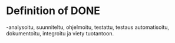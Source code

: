 
# Definition of DONE
-analysoitu, suunniteltu, ohjelmoitu,  testattu, testaus automatisoitu,  dokumentoitu, integroitu ja viety tuotantoon.
